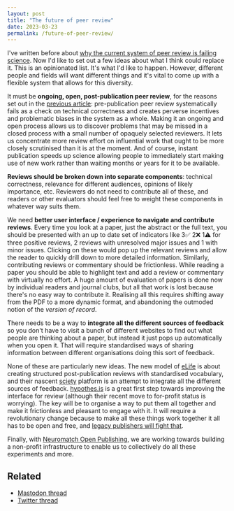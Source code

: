 ```yaml
---
layout: post
title: "The future of peer review"
date: 2023-03-23
permalink: /future-of-peer-review/
---
```


I've written before about [why the current system of peer review is failing science](https://thesamovar.github.io/zavarka/ending-support-for-legacy-academic-publishing/). Now I'd like to set out a few ideas about what I think could replace it. This is an opinionated list. It's what I'd like to happen. However, different people and fields will want different things and it's vital to come up with a flexible system that allows for this diversity.

It must be **ongoing, open, post-publication peer review**, for the reasons set out in the [previous article](https://thesamovar.github.io/zavarka/ending-support-for-legacy-academic-publishing/): pre-publication peer review systematically fails as a check on technical correctness and creates perverse incentives and problematic biases in the system as a whole. Making it an ongoing and open process allows us to discover problems that may be missed in a closed process with a small number of opaquely selected reviewers. It lets us concentrate more review effort on influential work that ought to be more closely scrutinised than it is at the moment. And of course, instant publication speeds up science allowing people to immediately start making use of new work rather than waiting months or years for it to be available.

**Reviews should be broken down into separate components**: technical correctness, relevance for different audiences, opinions of likely importance, etc. Reviewers do not need to contribute all of these, and readers or other evaluators should feel free to weight these components in whatever way suits them.

We need **better user interface / experience to navigate and contribute reviews**. Every time you look at a paper, just the abstract or the full text, you should be presented with an up to date set of indicators like 3✅ 2❌ 1⚠ for three positive reviews, 2 reviews with unresolved major issues and 1 with minor issues. Clicking on these would pop up the relevant reviews and allow the reader to quickly drill down to more detailed information. Similarly, contributing reviews or commentary should be frictionless. While reading a paper you should be able to highlight text and add a review or commentary with virtually no effort. A huge amount of evaluation of papers is done now by individual readers and journal clubs, but all that work is lost because there's no easy way to contribute it. Realising all this requires shifting away from the PDF to a more dynamic format, and abandoning the outmoded notion of the *version of record*.

There needs to be a way to **integrate all the different sources of feedback** so you don't have to visit a bunch of different websites to find out what people are thinking about a paper, but instead it just pops up automatically when you open it. That will require standardised ways of sharing information between different organisations doing this sort of feedback.

None of these are particularly new ideas. The new model of [eLife](https://elifesciences.org/) is about creating structured post-publication reviews with standardised vocabulary, and their nascent [sciety](https://sciety.org/) platform is an attempt to integrate all the different sources of feedback. [hypothes.is](https://web.hypothes.is/) is a great first step towards improving the interface for review (although their recent move to for-profit status is worrying). The key will be to organise a way to put them all together and make it frictionless and pleasant to engage with it. It will require a revolutionary change because to make all these things work together it all has to be open and free, and [legacy publishers will fight that](https://thesamovar.github.io/zavarka/why-publishers-cannot-be-part-of-reform/).

Finally, with [Neuromatch Open Publishing](https://nmop.io/), we are working towards building a non-profit infrastructure to enable us to collectively do all these experiments and more.

## Related

* [Mastodon thread](https://neuromatch.social/@neuralreckoning/110073629878303140)
* [Twitter thread](https://twitter.com/neuralreckoning/status/1638951816044879887)